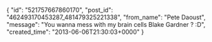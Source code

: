  {
   "id": "521757667860170",
   "post_id": "462493170453287_481479325221338",
   "from_name": "Pete Daoust",
   "message": "You wanna mess with my brain cells Blake Gardner ? :D",
   "created_time": "2013-06-06T21:30:03+0000"
 }
